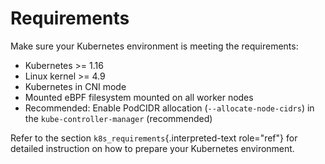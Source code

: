 Requirements
============

Make sure your Kubernetes environment is meeting the requirements:

-   Kubernetes \>= 1.16
-   Linux kernel \>= 4.9
-   Kubernetes in CNI mode
-   Mounted eBPF filesystem mounted on all worker nodes
-   Recommended: Enable PodCIDR allocation (`--allocate-node-cidrs`) in
    the `kube-controller-manager` (recommended)

Refer to the section `k8s_requirements`{.interpreted-text role="ref"}
for detailed instruction on how to prepare your Kubernetes environment.
